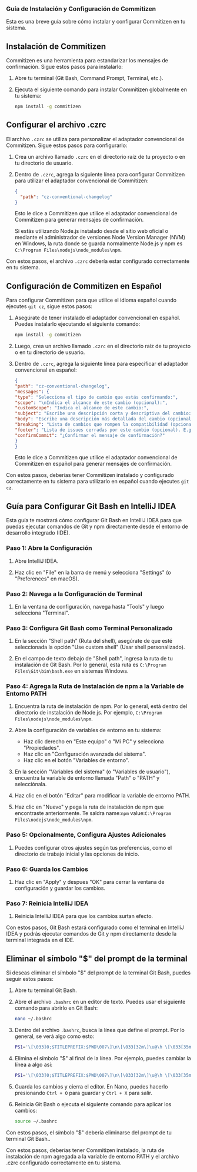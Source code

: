 ### Guía de Instalación y Configuración de Commitizen

Esta es una breve guía sobre cómo instalar y configurar Commitizen en tu sistema.

## Instalación de Commitizen

Commitizen es una herramienta para estandarizar los mensajes de confirmación. Sigue estos pasos para instalarlo:

1. Abre tu terminal (Git Bash, Command Prompt, Terminal, etc.).

2. Ejecuta el siguiente comando para instalar Commitizen globalmente en tu sistema:

    ```bash
    npm install -g commitizen
    ```
## Configurar el archivo .czrc

El archivo `.czrc` se utiliza para personalizar el adaptador convencional de Commitizen. Sigue estos pasos para configurarlo:

1. Crea un archivo llamado `.czrc` en el directorio raíz de tu proyecto o en tu directorio de usuario.

2. Dentro de `.czrc`, agrega la siguiente línea para configurar Commitizen para utilizar el adaptador convencional de Commitizen:

    ```json
    {
      "path": "cz-conventional-changelog"
    }
    ```

   Esto le dice a Commitizen que utilice el adaptador convencional de Commitizen para generar mensajes de confirmación.

   Si estás utilizando Node.js instalado desde el sitio web oficial o mediante el administrador de versiones Node Version Manager (NVM) en Windows, la ruta donde se guarda normalmente Node.js y npm es `C:\Program Files\nodejs\node_modules\npm`.

Con estos pasos, el archivo `.czrc` debería estar configurado correctamente en tu sistema.
## Configuración de Commitizen en Español

Para configurar Commitizen para que utilice el idioma español cuando ejecutes `git cz`, sigue estos pasos:

1. Asegúrate de tener instalado el adaptador convencional en español. Puedes instalarlo ejecutando el siguiente comando:

    ```bash
   npm install -g commitizen
    ```

2. Luego, crea un archivo llamado `.czrc` en el directorio raíz de tu proyecto o en tu directorio de usuario.

3. Dentro de `.czrc`, agrega la siguiente línea para especificar el adaptador convencional en español:

    ```json
   {
   "path": "cz-conventional-changelog",
   "messages": {
   "type": "Selecciona el tipo de cambio que estás confirmando:",
   "scope": "\nIndica el alcance de este cambio (opcional):",
   "customScope": "Indica el alcance de este cambio:",
   "subject": "Escribe una descripción corta y descriptiva del cambio:\n",
   "body": "Escribe una descripción más detallada del cambio (opcional). Usa '|' para una nueva línea:\n",
   "breaking": "Lista de cambios que rompen la compatibilidad (opcional):\n",
   "footer": "Lista de issues cerradas por este cambio (opcional). E.g.: #31, #34:\n",
   "confirmCommit": "¿Confirmar el mensaje de confirmación?"
   }
   }
    ```

   Esto le dice a Commitizen que utilice el adaptador convencional de Commitizen en español para generar mensajes de confirmación.

Con estos pasos, deberías tener Commitizen instalado y configurado correctamente en tu sistema para utilizarlo en español cuando ejecutes `git cz`.
## Guía para Configurar Git Bash en IntelliJ IDEA

Esta guía te mostrará cómo configurar Git Bash en IntelliJ IDEA para que puedas ejecutar comandos de Git y npm directamente desde el entorno de desarrollo integrado (IDE).

### Paso 1: Abre la Configuración

1. Abre IntelliJ IDEA.

2. Haz clic en "File" en la barra de menú y selecciona "Settings" (o "Preferences" en macOS).

### Paso 2: Navega a la Configuración de Terminal

1. En la ventana de configuración, navega hasta "Tools" y luego selecciona "Terminal".

### Paso 3: Configura Git Bash como Terminal Personalizado

1. En la sección "Shell path" (Ruta del shell), asegúrate de que esté seleccionada la opción "Use custom shell" (Usar shell personalizado).

2. En el campo de texto debajo de "Shell path", ingresa la ruta de tu instalación de Git Bash. Por lo general, esta ruta es `C:\Program Files\Git\bin\bash.exe` en sistemas Windows.

### Paso 4: Agrega la Ruta de Instalación de npm a la Variable de Entorno PATH

1. Encuentra la ruta de instalación de npm. Por lo general, está dentro del directorio de instalación de Node.js. Por ejemplo, `C:\Program Files\nodejs\node_modules\npm`.

2. Abre la configuración de variables de entorno en tu sistema:
   - Haz clic derecho en "Este equipo" o "Mi PC" y selecciona "Propiedades".
   - Haz clic en "Configuración avanzada del sistema".
   - Haz clic en el botón "Variables de entorno".

3. En la sección "Variables del sistema" (o "Variables de usuario"), encuentra la variable de entorno llamada "Path" o "PATH" y selecciónala.

4. Haz clic en el botón "Editar" para modificar la variable de entorno PATH.

5. Haz clic en "Nuevo" y pega la ruta de instalación de npm que encontraste anteriormente. Te saldra name:`npm`
value:`C:\Program Files\nodejs\node_modules\npm`.



### Paso 5: Opcionalmente, Configura Ajustes Adicionales

1. Puedes configurar otros ajustes según tus preferencias, como el directorio de trabajo inicial y las opciones de inicio.

### Paso 6: Guarda los Cambios

1. Haz clic en "Apply" y despues  "OK" para cerrar la ventana de configuración y guardar los cambios.

### Paso 7: Reinicia IntelliJ IDEA

1. Reinicia IntelliJ IDEA para que los cambios surtan efecto.

Con estos pasos, Git Bash estará configurado como el terminal en IntelliJ IDEA y podrás ejecutar comandos de Git y npm directamente desde la terminal integrada en el IDE.



## Eliminar el símbolo "$" del prompt de la terminal

Si deseas eliminar el símbolo "$" del prompt de la terminal Git Bash, puedes seguir estos pasos:

1. Abre tu terminal Git Bash.

2. Abre el archivo `.bashrc` en un editor de texto. Puedes usar el siguiente comando para abrirlo en Git Bash:

    ```bash
    nano ~/.bashrc
    ```

3. Dentro del archivo `.bashrc`, busca la línea que define el prompt. Por lo general, se verá algo como esto:

    ```bash
    PS1='\[\033]0;$TITLEPREFIX:$PWD\007\]\n\[\033[32m\]\u@\h \[\033[35m\]$MSYSTEM \[\033[33m\]\w\[\033[36m\]`__git_ps1`\[\033[0m\]\n$ '
    ```

4. Elimina el símbolo "$" al final de la línea. Por ejemplo, puedes cambiar la línea a algo así:

    ```bash
    PS1='\[\033]0;$TITLEPREFIX:$PWD\007\]\n\[\033[32m\]\u@\h \[\033[35m\]$MSYSTEM \[\033[33m\]\w\[\033[36m\]`__git_ps1`\[\033[0m\]\n '
    ```

5. Guarda los cambios y cierra el editor. En Nano, puedes hacerlo presionando `Ctrl + O` para guardar y `Ctrl + X` para salir.

6. Reinicia Git Bash o ejecuta el siguiente comando para aplicar los cambios:

    ```bash
    source ~/.bashrc
    ```

Con estos pasos, el símbolo "$" debería eliminarse del prompt de tu terminal Git Bash..

Con estos pasos, deberías tener Commitizen instalado, la ruta de instalación de npm agregada a la variable de entorno PATH y el archivo .czrc configurado correctamente en tu sistema.
